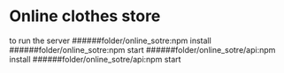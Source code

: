 # Online clothes store

to run the server 
######folder/online_sotre:npm install
######folder/online_sotre:npm start
######folder/online_sotre/api:npm install
######folder/online_sotre/api:npm start




